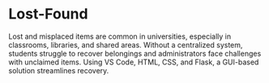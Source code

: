 # Lost-Found
Lost and misplaced items are common in universities, especially in classrooms, libraries, and shared areas. Without a centralized system, students struggle to recover belongings and administrators face challenges with unclaimed items. Using VS Code, HTML, CSS, and Flask, a GUI-based solution streamlines recovery.
